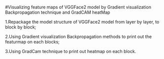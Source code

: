 #Visualizing feature maps of VGGFace2 model by Gradient visualization Backpropagation technique and GradCAM heatMap 

1.Repackage the model structure of VGGFace2 model from layer by layer, to block by block;

2.Using Gradient visualization Backpropagation methods to print out the featurmap on each blocks;

3.Using GradCam technique to print out heatmap on each block.

